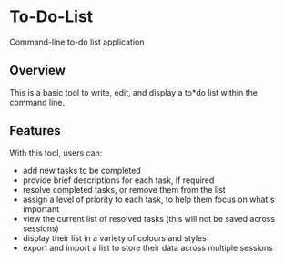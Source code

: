 # To-Do-List
Command-line to-do list application

## Overview

This is a basic tool to write, edit, and display a to*do list within the command line. 

## Features

With this tool, users can: 

* add new tasks to be completed
* provide brief descriptions for each task, if required
* resolve completed tasks, or remove them from the list
* assign a level of priority to each task, to help them focus on what's important
* view the current list of resolved tasks (this will not be saved across sessions)
* display their list in a variety of colours and styles
* export and import a list to store their data across multiple sessions
